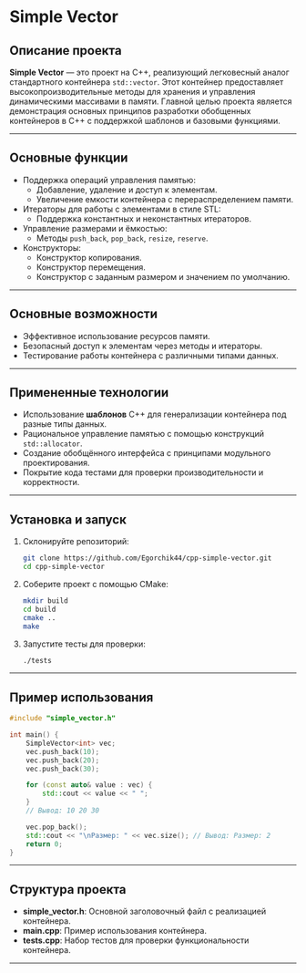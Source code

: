 # Simple Vector

## Описание проекта

**Simple Vector** — это проект на C++, реализующий легковесный аналог стандартного контейнера `std::vector`. Этот контейнер предоставляет высокопроизводительные методы для хранения и управления динамическими массивами в памяти. Главной целью проекта является демонстрация основных принципов разработки обобщенных контейнеров в C++ с поддержкой шаблонов и базовыми функциями.

---

## Основные функции

- Поддержка операций управления памятью:
  - Добавление, удаление и доступ к элементам.
  - Увеличение емкости контейнера с перераспределением памяти.
- Итераторы для работы с элементами в стиле STL:
  - Поддержка константных и неконстантных итераторов.
- Управление размерами и ёмкостью:
  - Методы `push_back`, `pop_back`, `resize`, `reserve`.
- Конструкторы:
  - Конструктор копирования.
  - Конструктор перемещения.
  - Конструктор с заданным размером и значением по умолчанию.

---

## Основные возможности

- Эффективное использование ресурсов памяти.
- Безопасный доступ к элементам через методы и итераторы.
- Тестирование работы контейнера с различными типами данных.

---

## Примененные технологии

- Использование **шаблонов** C++ для генерализации контейнера под разные типы данных.
- Рациональное управление памятью с помощью конструкций `std::allocator`.
- Создание обобщённого интерфейса с принципами модульного проектирования.
- Покрытие кода тестами для проверки производительности и корректности.

---

## Установка и запуск

1. Склонируйте репозиторий:
   ```bash
   git clone https://github.com/Egorchik44/cpp-simple-vector.git
   cd cpp-simple-vector
   ```
2. Соберите проект с помощью CMake:
   ```bash
   mkdir build
   cd build
   cmake ..
   make
   ```
3. Запустите тесты для проверки:
   ```bash
   ./tests
   ```

---

## Пример использования

```cpp
#include "simple_vector.h"

int main() {
    SimpleVector<int> vec;
    vec.push_back(10);
    vec.push_back(20);
    vec.push_back(30);

    for (const auto& value : vec) {
        std::cout << value << " ";
    }
    // Вывод: 10 20 30

    vec.pop_back();
    std::cout << "\nРазмер: " << vec.size(); // Вывод: Размер: 2
    return 0;
}
```

---

## Структура проекта

- **simple_vector.h**: Основной заголовочный файл с реализацией контейнера.
- **main.cpp**: Пример использования контейнера.
- **tests.cpp**: Набор тестов для проверки функциональности контейнера.

---

